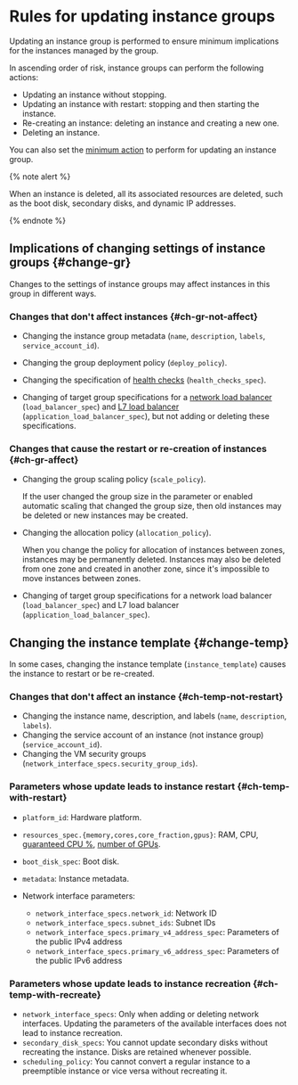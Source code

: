 # Rules for updating instance groups

Updating an instance group is performed to ensure minimum implications for the instances managed by the group.

In ascending order of risk, instance groups can perform the following actions:
* Updating an instance without stopping.
* Updating an instance with restart: stopping and then starting the instance.
* Re-creating an instance: deleting an instance and creating a new one.
* Deleting an instance.

You can also set the [minimum action](../policies/deploy-policy.md#minimal-action) to perform for updating an instance group.

{% note alert %}

When an instance is deleted, all its associated resources are deleted, such as the boot disk, secondary disks, and dynamic IP addresses.

{% endnote %}

## Implications of changing settings of instance groups {#change-gr}

Changes to the settings of instance groups may affect instances in this group in different ways.

### Changes that don't affect instances {#ch-gr-not-affect}

* Changing the instance group metadata (`name`, `description`, `labels`, `service_account_id`).

* Changing the group deployment policy (`deploy_policy`).

* Changing the specification of [health checks](../../../operations/instance-groups/enable-autohealing.md) (`health_checks_spec`).

* Changing of target group specifications for a [network load balancer](../../../../network-load-balancer/concepts/index.md) (`load_balancer_spec`) and [L7 load balancer](../../../../application-load-balancer/concepts/index.md) (`application_load_balancer_spec`), but not adding or deleting these specifications.

### Changes that cause the restart or re-creation of instances {#ch-gr-affect}


* Changing the group scaling policy (`scale_policy`).

   If the user changed the group size in the parameter or enabled automatic scaling that changed the group size, then old instances may be deleted or new instances may be created.

* Changing the allocation policy (`allocation_policy`).

   When you change the policy for allocation of instances between zones, instances may be permanently deleted. Instances may also be deleted from one zone and created in another zone, since it's impossible to move instances between zones.

* Changing of target group specifications for a network load balancer (`load_balancer_spec`) and L7 load balancer (`application_load_balancer_spec`).

## Changing the instance template {#change-temp}

In some cases, changing the instance template (`instance_template`) causes the instance to restart or be re-created.

### Changes that don't affect an instance {#ch-temp-not-restart}

* Changing the instance name, description, and labels (`name`, `description`, `labels`).
* Changing the service account of an instance (not instance group) (`service_account_id`).
* Changing the VM security groups (`network_interface_specs.security_group_ids`).

### Parameters whose update leads to instance restart {#ch-temp-with-restart}


* `platform_id`: Hardware platform.
* `resources_spec.{memory,cores,core_fraction,gpus}`: RAM, CPU, [guaranteed CPU %](../../performance-levels.md), [number of GPUs](../../gpus.md).
* `boot_disk_spec`: Boot disk.
* `metadata`: Instance metadata.
* Network interface parameters:

   * `network_interface_specs.network_id`: Network ID
   * `network_interface_specs.subnet_ids`: Subnet IDs
   * `network_interface_specs.primary_v4_address_spec`: Parameters of the public IPv4 address
   * `network_interface_specs.primary_v6_address_spec`: Parameters of the public IPv6 address


### Parameters whose update leads to instance recreation {#ch-temp-with-recreate}

* `network_interface_specs`: Only when adding or deleting network interfaces. Updating the parameters of the available interfaces does not lead to instance recreation.
* `secondary_disk_specs`: You cannot update secondary disks without recreating the instance. Disks are retained whenever possible.
* `scheduling_policy`: You cannot convert a regular instance to a preemptible instance or vice versa without recreating it.
